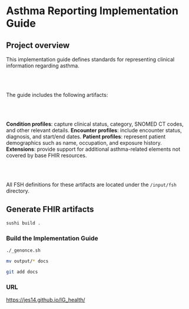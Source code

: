 # Asthma Reporting Implementation Guide

## Project overview

This implementation guide defines standards for representing clinical information regarding asthma.

<br/><br/>

The guide includes the following artifacts:

<br/><br/>

**Condition profiles**: capture clinical status, category, SNOMED CT codes, and other relevant details.
**Encounter profiles**: include encounter status, diagnosis, and start/end dates.
**Patient profiles**: represent patient demographics such as name, occupation, and exposure history.
**Extensions**: provide support for additional asthma-related elements not covered by base FHIR resources.

<br/><br/>

All FSH definitions for these artifacts are located under the `/input/fsh` directory.


## Generate FHIR artifacts 

```bash
sushi build .
```

### Build the Implementation Guide 
```bash
./_genonce.sh
```

```bash
mv output/* docs
```

```bash
git add docs
```

### URL
https://jes14.github.io/IG_health/